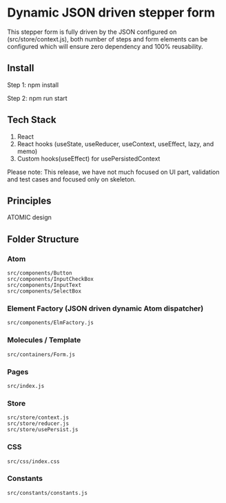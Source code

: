  # Dynamic JSON driven stepper form

This stepper form is fully driven by the JSON configured on (src/store/context.js), both number of steps and form elements can be configured which will ensure zero dependency and 100% reusability.

## Install     
Step 1: npm install

Step 2: npm run start

##  Tech Stack
1. React
2. React hooks (useState, useReducer, useContext, useEffect, lazy, and memo) 
4. Custom hooks(useEffect) for usePersistedContext 

Please note: This release, we have not much focused on UI part, validation and test cases and focused only on skeleton.

## Principles
ATOMIC design

## Folder Structure 

### Atom
    src/components/Button
    src/components/InputCheckBox
    src/components/InputText
    src/components/SelectBox

### Element Factory (JSON driven dynamic Atom dispatcher)
    src/components/ElmFactory.js 

### Molecules / Template
    src/containers/Form.js

### Pages
    src/index.js

### Store
    src/store/context.js
    src/store/reducer.js
    src/store/usePersist.js
### CSS
    src/css/index.css

### Constants
    src/constants/constants.js



